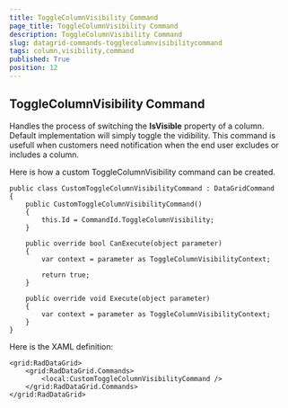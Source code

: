 ```yaml
---
title: ToggleColumnVisibility Command
page_title: ToggleColumnVisibility Command
description: ToggleColumnVisibility Command
slug: datagrid-commands-togglecolumnvisibilitycommand
tags: column,visibility,command
published: True
position: 12
---
```


## ToggleColumnVisibility Command

Handles the process of switching the **IsVisible** property of a column. Default implementation will simply toggle the vidibility. This command is usefull when customers need notification when the end user excludes or includes a column.

Here is how a custom ToggleColumnVisibility command can be created.

    public class CustomToggleColumnVisibilityCommand : DataGridCommand
    {
        public CustomToggleColumnVisibilityCommand()
        {
            this.Id = CommandId.ToggleColumnVisibility;
        }

        public override bool CanExecute(object parameter)
        {
            var context = parameter as ToggleColumnVisibilityContext;

            return true;
        }

        public override void Execute(object parameter)
        {
            var context = parameter as ToggleColumnVisibilityContext;
        }
    }
	
	
Here is the XAML definition:

	<grid:RadDataGrid>
		<grid:RadDataGrid.Commands>
			<local:CustomToggleColumnVisibilityCommand />
		</grid:RadDataGrid.Commands>
	</grid:RadDataGrid>